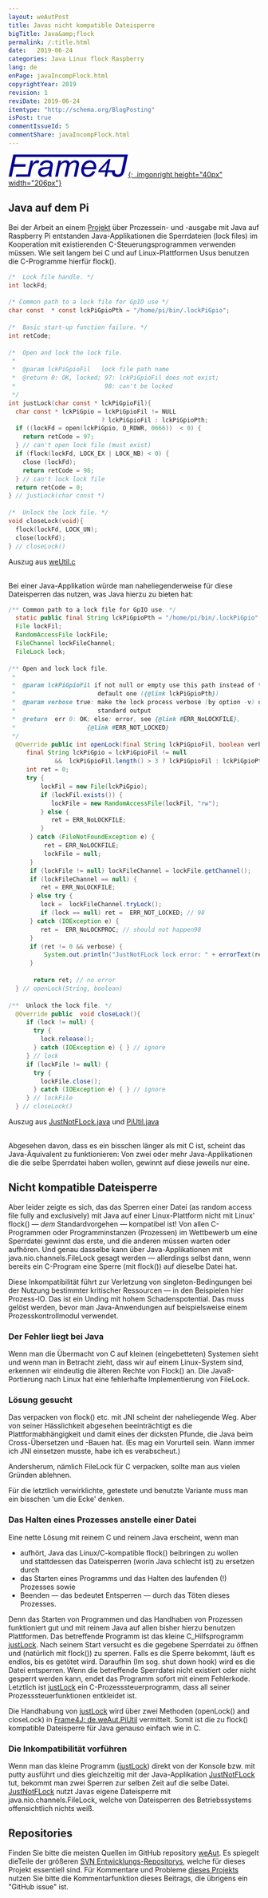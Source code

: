 ```yaml
---
layout: weAutPost
title: Javas nicht kompatible Dateisperre
bigTitle: Java&amp;flock
permalink: /:title.html
date:   2019-06-24
categories: Java Linux flock Raspberry
lang: de
enPage: javaIncompFlock.html
copyrightYear: 2019
revision: 1
reviDate: 2019-06-24
itemtype: "http://schema.org/BlogPosting"
isPost: true
commentIssueId: 5
commentShare: javaIncompFlock.html
---
```

[![Frame4J](/assets/icons_logos/frame4jlogo-02t.png "&gt; Frame4J"){: .imgonright height="40px" width="206px"}](https://frame4j.de/index_en.html)
## Java auf dem Pi

Bei der Arbeit an einem [Projekt](raspiGPIOjava_de.html) über Prozessein- und -ausgabe mit Java auf Raspberry Pi entstanden Java-Applikationen die Sperrdateien (lock files) im Kooperation mit
existierenden C-Steuerungsprogrammen verwenden müssen. Wie seit langem bei C und auf Linux-Plattformen Usus benutzen die C-Programme hierfür flock().

```c
/*  Lock file handle. */
int lockFd;

/* Common path to a lock file for GpIO use */
char const  * const lckPiGpioPth = "/home/pi/bin/.lockPiGpio";

/*  Basic start-up function failure. */
int retCode;

/*  Open and lock the lock file.
 *
 *  @param lckPiGpioFil   lock file path name
 *  @return 0: OK, locked; 97: lckPiGpioFil does not exist;
 *                         98: can't be locked
 */
int justLock(char const * lckPiGpioFil){
  char const * lckPiGpio = lckPiGpioFil != NULL
                          ? lckPiGpioFil : lckPiGpioPth;
  if ((lockFd = open(lckPiGpio, O_RDWR, 0666))  < 0) {
    return retCode = 97;
  } // can't open lock file (must exist)
  if (flock(lockFd, LOCK_EX | LOCK_NB) < 0) {
    close (lockFd);
    return retCode = 98;
  } // can't lock lock file
  return retCode = 0;
} // justLock(char const *)

/*  Unlock the lock file. */
void closeLock(void){
  flock(lockFd, LOCK_UN);
  close(lockFd);
} // closeLock()
```
Auszug aus [weUtil.c](https://github.com/a-weinert/weAut/blob/master/rasProject_01part/weRasp/weUtil.c)
<br /> &nbsp;

Bei einer Java-Applikation würde man naheliegenderweise für diese Dateisperren das nutzen, was Java hierzu zu bieten hat:

```java
/** Common path to a lock file for GpIO use. */
  static public final String lckPiGpioPth = "/home/pi/bin/.lockPiGpio";
  File lockFil;
  RandomAccessFile lockFile;
  FileChannel lockFileChannel;
  FileLock lock;
  
/** Open and lock lock file. 
 * 
 *  @param lckPiGpioFil if not null or empty use this path instead of the
 *                       default one ({@link lckPiGpioPth})
 *  @param verbose true: make the lock process verbose (by option -v) on
 *                       standard output                     
 *  @return  err 0: OK; else: error, see {@link #ERR_NoLOCKFILE}, 
 *                    {@link #ERR_NOT_LOCKED}
 */
  @Override public int openLock(final String lckPiGpioFil, boolean verbose){
     final String lckPiGpio = lckPiGpioFil != null
             &&  lckPiGpioFil.length() > 3 ? lckPiGpioFil : lckPiGpioPth;
     int ret = 0;        
     try {
         lockFil = new File(lckPiGpio);
         if (lockFil.exists()) {
            lockFile = new RandomAccessFile(lockFil, "rw"); 
         } else {
            ret = ERR_NoLOCKFILE;
         }
      } catch (FileNotFoundException e) {
          ret = ERR_NoLOCKFILE;
          lockFile = null;
      }
      if (lockFile != null) lockFileChannel = lockFile.getChannel();  
      if (lockFileChannel == null) {
         ret = ERR_NoLOCKFILE;
      } else try {
         lock =  lockFileChannel.tryLock();
         if (lock == null) ret =  ERR_NOT_LOCKED; // 98
      } catch (IOException e) {
         ret =  ERR_NoLOCKPROC; // should not happen98
      }
      if (ret != 0 && verbose) {
          System.out.println("JustNotFLock lock error: " + errorText(ret));
      }
       
       return ret; // no error
  } // openLock(String, boolean)

/**  Unlock the lock file. */
  @Override public  void closeLock(){
     if (lock != null) {
       try {
         lock.release();
       } catch (IOException e) { } // ignore
     } // lock
     if (lockFile != null) {
       try {
         lockFile.close();
       } catch (IOException e) { } // ignore
     } // lockFile
  } // closeLock()
```
Auszug aus [JustNotFLock.java](https://github.com/a-weinert/weAut/blob/master/frame4j_part/de/weAut/tests/JustNotFLock.java) und [PiUtil.java](https://github.com/a-weinert/weAut/blob/master/frame4j_part/de/weAut/PiUtil.java)
<br />  &nbsp;

Abgesehen davon, dass es ein bisschen länger als mit C ist, scheint das Java-Äquivalent zu funktionieren: Von zwei oder mehr Java-Applikationen die die selbe Sperrdatei haben wollen, gewinnt auf diese jeweils nur eine.

## Nicht kompatible Dateisperre 

Aber leider zeigte es sich, das das Sperren einer Datei (as random access file fully and exclusively) mit Java auf einer Linux-Plattform nicht mit Linux' 
flock() &mdash; _dem_ Standardvorgehen &mdash; kompatibel ist! Von allen C-Programmen oder Programminstanzen (Prozessen) im Wettbewerb um eine Sperrdatei gewinnt das erste, und die anderen müssen warten oder aufhören. Und genau dasselbe kann über Java-Applikationen mit java.nio.channels.FileLock gesagt werden &mdash; allerdings selbst dann, wenn bereits ein C-Program eine Sperre (mit flock()) auf dieselbe Datei hat.

Diese Inkompatibilität führt zur Verletzung von singleton-Bedingungen bei der Nutzung bestimmter kritischer Ressourcen &mdash; in den Beispielen hier Prozess-IO. Das ist ein Unding mit hohem Schadenspotential. Das muss gelöst werden, bevor man Java-Anwendungen
auf beispielsweise einem Prozesskontrollmodul verwendet. 

### Der Fehler liegt bei Java

Wenn man die Übermacht von C auf kleinen (eingebetteten) Systemen sieht und wenn man in Betracht zieht, dass wir auf einem Linux-System sind, erkennen wir eindeutig die älteren Rechte von Flock() an. Die Java8-Portierung nach Linux
hat eine fehlerhafte Implementierung von FileLock. 

### Lösung gesucht

Das verpacken von flock() etc. mit JNI scheint der naheliegende Weg. Aber von seiner Hässlichkeit abgesehen beeinträchtigt es die Plattformabhängigkeit und damit eines der dicksten Pfunde, die Java beim Cross-Übersetzen und -Bauen hat.
(Es mag ein Vorurteil sein. Wann immer ich JNI einsetzen musste, habe ich es verabscheut.)

Andersherum, nämlich FileLock für C verpacken, sollte man aus vielen Gründen ablehnen.

Für die letztlich verwirklichte, getestete und benutzte Variante muss man ein bisschen 'um die Ecke' denken.

### Das Halten eines Prozesses anstelle einer Datei

Eine nette Lösung mit reinem C und reinem Java erscheint, wenn man
 - aufhört, Java das Linux/C-kompatible flock() beibringen zu wollen<br />
   und stattdessen das Dateisperren (worin Java schlecht ist) zu ersetzen durch
 - das Starten eines Programms und das Halten des laufenden (!) Prozesses sowie
 - Beenden &mdash; das bedeutet Entsperren &mdash; durch das Töten dieses Prozesses.
 
Denn das Starten von Programmen und das Handhaben von Prozessen funktioniert gut und mit reinem Java auf allen bisher hierzu benutzen Plattformen. Das betreffende Programm ist das kleine C_Hilfsprogramm 
[justLock](https://github.com/a-weinert/weAut/blob/master/rasProject_01part/justLock.c). Nach seinem Start versucht es die gegebene Sperrdatei zu öffnen und (natürlich mit flock()) zu sperren. Falls es die Sperre bekommt, läuft es endlos, bis es getötet wird. Daraufhin (Im sog. shut down hook) wird es die Datei entsperren. Wenn die betreffende Sperrdatei nicht existiert oder nicht gesperrt werden kann, endet 
das Programm sofort mit einem Fehlerkode.  Letztlich ist [justLock](https://github.com/a-weinert/weAut/blob/master/rasProject_01part/justLock.c) ein C-Prozesssteuerprogramm, dass all seiner Prozesssteuerfunktionen entkleidet ist.

Die Handhabung von [justLock](https://github.com/a-weinert/weAut/blob/master/rasProject_01part/justLock.c) wird über zwei Methoden (openLock() and closeLock) in
[Frame4J: de.weAut.PiUtil](https://github.com/a-weinert/weAut/blob/master/frame4j_part/de/weAut/PiUtil.java "openLock() and closeLock()") vermittelt. Somit ist die zu flock() kompatible Dateisperre für Java  genauso einfach wie in C.

### Die Inkompatibilität vorführen

Wenn man das kleine Programm ([justLock](https://github.com/a-weinert/weAut/blob/master/rasProject_01part/justLock.c)) direkt von der Konsole bzw. mit putty ausführt und dies gleichzeitig mit der Java-Applikation [JustNotFLock](https://github.com/a-weinert/weAut/blob/master/frame4j_part/de/weAut/tests/JustNotFLock.java "de.weAut.tests.JustNotFLock (needs Frame4J installed") tut, bekommt man zwei Sperren zur selben Zeit auf die selbe Datei. [JustNotFLock](https://github.com/a-weinert/weAut/blob/master/frame4j_part/de/weAut/tests/JustNotFLock.java "de.weAut.tests.JustNotFLock (needs Frame4J installed") nutzt Javas eigene Dateisperre mit java.nio.channels.FileLock, welche von Dateisperren des Betriebssystems offensichtlich nichts weiß.


## Repositories

Finden Sie bitte die meisten Quellen im GitHub repository
[weAut](https://github.com/a-weinert/weAut/). Es spiegelt dieTeile der größeren
[SVN Entwicklungs-Repositorys](https://weinert-automation.de/svn/ "guest:guest"),
welche für dieses Projekt essentiell sind. Für Kommentare und Probleme
[dieses Projekts](https://github.com/a-weinert/weAut/) nutzen Sie bitte die
Kommentarfunktion dieses Beitrags, die übrigens ein "GitHub issue" ist.   

